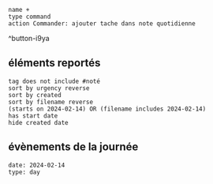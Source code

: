 
```button
name +
type command
action Commander: ajouter tache dans note quotidienne
```
^button-i9ya
## éléments reportés
```tasks
tag does not include #noté 
sort by urgency reverse
sort by created 
sort by filename reverse
(starts on 2024-02-14) OR (filename includes 2024-02-14)
has start date
hide created date
```

## évènements de la journée
```gEvent
date: 2024-02-14
type: day
```